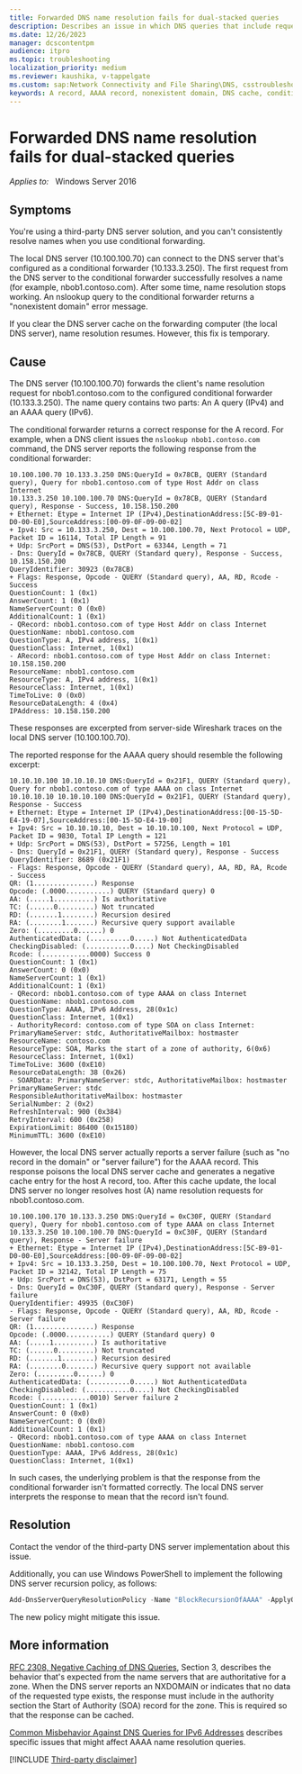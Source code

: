 ```yaml
---
title: Forwarded DNS name resolution fails for dual-stacked queries
description: Describes an issue in which DNS queries that include requests for A and AAAA records initially succeed but then fail.
ms.date: 12/26/2023
manager: dcscontentpm
audience: itpro
ms.topic: troubleshooting
localization_priority: medium
ms.reviewer: kaushika, v-tappelgate
ms.custom: sap:Network Connectivity and File Sharing\DNS, csstroubleshoot
keywords: A record, AAAA record, nonexistent domain, DNS cache, conditional forward
---
```


# Forwarded DNS name resolution fails for dual-stacked queries

_Applies to:_ &nbsp; Windows Server 2016

## Symptoms

You're using a third-party DNS server solution, and you can't consistently resolve names when you use conditional forwarding.

The local DNS server (10.100.100.70) can connect to the DNS server that's configured as a conditional forwarder (10.133.3.250). The first request from the DNS server to the conditional forwarder successfully resolves a name (for example, nbob1.contoso.com). After some time, name resolution stops working. An nslookup query to the conditional forwarder returns a "nonexistent domain" error message.

If you clear the DNS server cache on the forwarding computer (the local DNS server), name resolution resumes. However, this fix is temporary.

## Cause

The DNS server (10.100.100.70) forwards the client's name resolution request for nbob1.contoso.com to the configured conditional forwarder (10.133.3.250). The name query contains two parts: An A query (IPv4) and an AAAA query (IPv6).

The conditional forwarder returns a correct response for the A record. For example, when a DNS client issues the `nslookup nbob1.contoso.com` command, the DNS server reports the following response from the conditional forwarder:

```output
10.100.100.70 10.133.3.250 DNS:QueryId = 0x78CB, QUERY (Standard query), Query for nbob1.contoso.com of type Host Addr on class Internet
10.133.3.250 10.100.100.70 DNS:QueryId = 0x78CB, QUERY (Standard query), Response - Success, 10.158.150.200
+ Ethernet: Etype = Internet IP (IPv4),DestinationAddress:[5C-B9-01-D0-00-E0],SourceAddress:[00-09-0F-09-00-02]
+ Ipv4: Src = 10.133.3.250, Dest = 10.100.100.70, Next Protocol = UDP, Packet ID = 16114, Total IP Length = 91
+ Udp: SrcPort = DNS(53), DstPort = 63344, Length = 71
- Dns: QueryId = 0x78CB, QUERY (Standard query), Response - Success, 10.158.150.200
QueryIdentifier: 30923 (0x78CB)
+ Flags: Response, Opcode - QUERY (Standard query), AA, RD, Rcode - Success
QuestionCount: 1 (0x1)
AnswerCount: 1 (0x1)
NameServerCount: 0 (0x0)
AdditionalCount: 1 (0x1)
- QRecord: nbob1.contoso.com of type Host Addr on class Internet
QuestionName: nbob1.contoso.com
QuestionType: A, IPv4 address, 1(0x1)
QuestionClass: Internet, 1(0x1)
- ARecord: nbob1.contoso.com of type Host Addr on class Internet: 10.158.150.200
ResourceName: nbob1.contoso.com
ResourceType: A, IPv4 address, 1(0x1)
ResourceClass: Internet, 1(0x1)
TimeToLive: 0 (0x0)
ResourceDataLength: 4 (0x4)
IPAddress: 10.158.150.200
```

These responses are excerpted from server-side Wireshark traces on the local DNS server (10.100.100.70).

The reported response for the AAAA query should resemble the following excerpt:

```output
10.10.10.100 10.10.10.10 DNS:QueryId = 0x21F1, QUERY (Standard query), Query for nbob1.contoso.com of type AAAA on class Internet
10.10.10.10 10.10.10.100 DNS:QueryId = 0x21F1, QUERY (Standard query), Response - Success
+ Ethernet: Etype = Internet IP (IPv4),DestinationAddress:[00-15-5D-E4-19-07],SourceAddress:[00-15-5D-E4-19-00]
+ Ipv4: Src = 10.10.10.10, Dest = 10.10.10.100, Next Protocol = UDP, Packet ID = 9830, Total IP Length = 121
+ Udp: SrcPort = DNS(53), DstPort = 57256, Length = 101
- Dns: QueryId = 0x21F1, QUERY (Standard query), Response - Success
QueryIdentifier: 8689 (0x21F1)
- Flags: Response, Opcode - QUERY (Standard query), AA, RD, RA, Rcode - Success
QR: (1...............) Response
Opcode: (.0000...........) QUERY (Standard query) 0
AA: (.....1..........) Is authoritative
TC: (......0.........) Not truncated
RD: (.......1........) Recursion desired
RA: (........1.......) Recursive query support available
Zero: (.........0......) 0
AuthenticatedData: (..........0.....) Not AuthenticatedData
CheckingDisabled: (...........0....) Not CheckingDisabled
Rcode: (............0000) Success 0
QuestionCount: 1 (0x1)
AnswerCount: 0 (0x0)
NameServerCount: 1 (0x1)
AdditionalCount: 1 (0x1)
- QRecord: nbob1.contoso.com of type AAAA on class Internet
QuestionName: nbob1.contoso.com
QuestionType: AAAA, IPv6 Address, 28(0x1c)
QuestionClass: Internet, 1(0x1)
- AuthorityRecord: contoso.com of type SOA on class Internet: PrimaryNameServer: stdc, AuthoritativeMailbox: hostmaster
ResourceName: contoso.com
ResourceType: SOA, Marks the start of a zone of authority, 6(0x6)
ResourceClass: Internet, 1(0x1)
TimeToLive: 3600 (0xE10)
ResourceDataLength: 38 (0x26)
- SOARData: PrimaryNameServer: stdc, AuthoritativeMailbox: hostmaster
PrimaryNameServer: stdc
ResponsibleAuthoritativeMailbox: hostmaster
SerialNumber: 2 (0x2)
RefreshInterval: 900 (0x384)
RetryInterval: 600 (0x258)
ExpirationLimit: 86400 (0x15180)
MinimumTTL: 3600 (0xE10)
```

However, the local DNS server actually reports a server failure (such as "no record in the domain" or "server failure") for the AAAA record. This response poisons the local DNS server cache and generates a negative cache entry for the host A record, too. After this cache update, the local DNS server no longer resolves host (A) name resolution requests for nbob1.contoso.com.

```output
10.100.100.170 10.133.3.250 DNS:QueryId = 0xC30F, QUERY (Standard query), Query for nbob1.contoso.com of type AAAA on class Internet
10.133.3.250 10.100.100.70 DNS:QueryId = 0xC30F, QUERY (Standard query), Response - Server failure
+ Ethernet: Etype = Internet IP (IPv4),DestinationAddress:[5C-B9-01-D0-00-E0],SourceAddress:[00-09-0F-09-00-02]
+ Ipv4: Src = 10.133.3.250, Dest = 10.100.100.70, Next Protocol = UDP, Packet ID = 32142, Total IP Length = 75
+ Udp: SrcPort = DNS(53), DstPort = 63171, Length = 55
- Dns: QueryId = 0xC30F, QUERY (Standard query), Response - Server failure
QueryIdentifier: 49935 (0xC30F)
- Flags: Response, Opcode - QUERY (Standard query), AA, RD, Rcode - Server failure
QR: (1...............) Response
Opcode: (.0000...........) QUERY (Standard query) 0
AA: (.....1..........) Is authoritative
TC: (......0.........) Not truncated
RD: (.......1........) Recursion desired
RA: (........0.......) Recursive query support not available
Zero: (.........0......) 0
AuthenticatedData: (..........0.....) Not AuthenticatedData
CheckingDisabled: (...........0....) Not CheckingDisabled
Rcode: (............0010) Server failure 2
QuestionCount: 1 (0x1)
AnswerCount: 0 (0x0)
NameServerCount: 0 (0x0)
AdditionalCount: 1 (0x1)
- QRecord: nbob1.contoso.com of type AAAA on class Internet
QuestionName: nbob1.contoso.com
QuestionType: AAAA, IPv6 Address, 28(0x1c)
QuestionClass: Internet, 1(0x1) 
```

In such cases, the underlying problem is that the response from the conditional forwarder isn't formatted correctly. The local DNS server interprets the response to mean that the record isn't found.

## Resolution

Contact the vendor of the third-party DNS server implementation about this issue.

Additionally, you can use Windows PowerShell to implement the following DNS server recursion policy, as follows:

```powershell
Add-DnsServerQueryResolutionPolicy -Name "BlockRecursionOfAAAA" -ApplyOnRecursion -Action Deny -QType "EQ,AAAA"
```

The new policy might mitigate this issue.

## More information

[RFC 2308, Negative Caching of DNS Queries](https://www.rfc-editor.org/rfc/rfc2308), Section 3, describes the behavior that's expected from the name servers that are authoritative for a zone. When the DNS server reports an NXDOMAIN or indicates that no data of the requested type exists, the response must include in the authority section the Start of Authority (SOA) record for the zone. This is required so that the response can be cached.

[Common Misbehavior Against DNS Queries for IPv6 Addresses](https://tools.ietf.org/html/rfc4074) describes specific issues that might affect AAAA name resolution queries.

[!INCLUDE [Third-party disclaimer](../../includes/third-party-disclaimer.md)]
